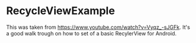 # RecycleViewExample

This was taken from https://www.youtube.com/watch?v=Vyqz_-sJGFk.  It's a good walk trough on how to set of a basic RecylerView for Android.
